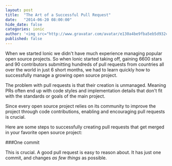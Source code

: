 ```yaml
---
layout: post
title:  "The Art of a Successful Pull Request"
date:   "2014-06-20 08:00:00"
hide_date: false
categories: ionic
author: '<img src="http://www.gravatar.com/avatar/e130a4be9fba5eb5d932c813fbe3a58d?s=48&amp;d=mm" class="author-icon"><a href="http://twitter.com/maxlynch" target="_blank">@maxlynch</a>'
published: false
---
```


When we started Ionic we didn't have much experience managing popular open source projects. So when Ionic started taking off, gaining 6600 stars and 90 contributors submitting hundreds of pull requests from countries all over the world in just 6 short months, we had to learn quickly how to successfully manage a growing open source project.

<!--
One huge innovation in open source in the last several years has been the Pull Request. The idea behind a Pull Request is that an open source project can accept changes and improvements from anyone all over the world, without managing the complexities of contributor access and forming monolithic development teams.

To create a pull request on GitHub, for example, a developer just has to "fork" the code, make their changes, and submit the Pull Request back to the official repository, essentially requesting that we "pull" in their changes into the official repo.
-->

The problem with pull requests is that their creation is unmanaged. Meaning PRs often end up with code styles and implementation details that don't fit with the standards or goals of the main project.

Since every open source project relies on its community to improve the project through code contributions, enabling and encouraging pull requests is crucial.

Here are some steps to successfully creating pull requests that get merged in your favorite open source project:

###One commit

This is crucial. A good pull request is easy to reason about. It has just one commit, and changes *as few things* as possible.
